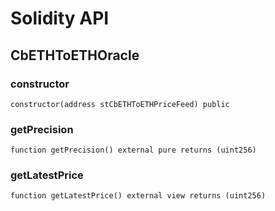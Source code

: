 # Solidity API

## CbETHToETHOracle

### constructor

```solidity
constructor(address stCbETHToETHPriceFeed) public
```

### getPrecision

```solidity
function getPrecision() external pure returns (uint256)
```

### getLatestPrice

```solidity
function getLatestPrice() external view returns (uint256)
```

